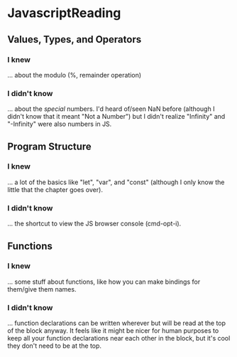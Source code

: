 # JavascriptReading
## Values, Types, and Operators
### I knew
... about the modulo (%, remainder operation)
### I didn't know
... about the *special* numbers. I'd heard of/seen NaN before (although I didn't know that it meant "Not a Number") but I didn't realize "Infinity" and "-Infinity" were also numbers in JS.
## Program Structure
### I knew
... a lot of the basics like "let", "var", and "const" (although I only know the little that the chapter goes over).
### I didn't know
... the shortcut to view the JS browser console (cmd-opt-i).
## Functions
### I knew
... some stuff about functions, like how you can make bindings for them/give them names.
### I didn't know
... function declarations can be written wherever but will be read at the top of the block anyway. It feels like it might be nicer for human purposes to keep all your function declarations near each other in the block, but it's cool they don't need to be at the top.